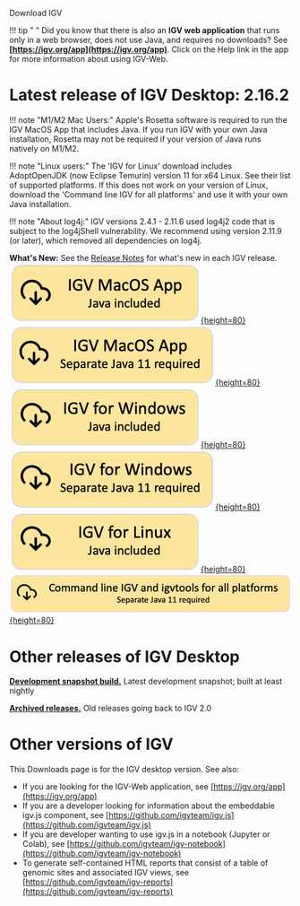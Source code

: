 <!---
The page title should not go in the menu
-->
<p class="page-title"> Download IGV</p>

!!! tip " "
    Did you know that there is also an **IGV web application** that runs only in a web browser, does not use Java, and requires no downloads? See **[https://igv.org/app](https://igv.org/app)**. Click on the Help link in the app for more information about using IGV-Web.

# Latest release of IGV Desktop: 2.16.2
!!! note "M1/M2 Mac Users:" 
    Apple's Rosetta software is required to run the IGV MacOS App that includes Java. If you run IGV with your own Java installation, Rosetta may not be required if your version of Java runs natively on M1/M2.

!!! note "Linux users:" 
    The 'IGV for Linux' download includes AdoptOpenJDK (now Eclipse Temurin) version 11 for x64 Linux. See their list of supported platforms.  If this does not work on your version of Linux, download the 'Command line IGV for all platforms' and use it with your own Java installation.

!!! note "About log4j:" 
    IGV versions 2.4.1 - 2.11.6 used log4j2 code that is subject to the log4jShell vulnerability. We recommend using version 2.11.9 (or later), which removed all dependencies on log4j.

**What's New:** See the [Release Notes](ReleaseNotes/2.16.x.md) for what's new in each IGV release.  
[![MacApp with java](img/DownloadYMacWithJava.png){height=80}](https://data.broadinstitute.org/igv/projects/downloads/2.16/IGV_MacApp_2.16.2_WithJava.zip) 
[![MacApp no java](img/DownloadYMacNoJava.png){height=80}](https://data.broadinstitute.org/igv/projects/downloads/2.16/IGV_MacApp_2.16.2.zip)
<br>
[![Windows snapshot with java](img/DownloadYWindowsWithJava.png){height=80}](https://data.broadinstitute.org/igv/projects/downloads/2.16/IGV_Win_2.16.2-WithJava-installer.exe) [![Windows no java](img/DownloadYWindowsNoJava.png){height=80}](https://data.broadinstitute.org/igv/projects/downloads/2.16/IGV_Win_2.16.2-installer.exe) 
<br>
[![Linux with Java](img/DownloadYLinuxWithJava.png){height=80}](https://data.broadinstitute.org/igv/projects/downloads/2.16/IGV_Linux_2.16.2_WithJava.zip)
<br>
[![Command line no java](img/DownloadYCommandLineNoJava.png){height=80}](https://data.broadinstitute.org/igv/projects/downloads/2.16/IGV_2.16.2.zip)


# Other releases of IGV Desktop

**[Development snapshot build.](DownloadSnapshot.md)** Latest development snapshot; built at least nightly
 
**[Archived releases.](https://data.broadinstitute.org/igv/projects/downloads/)** Old releases going back to IGV 2.0

# Other versions of IGV

This Downloads page is for the IGV desktop version. See also:

- If you are looking for the IGV-Web application, see [https://igv.org/app](https://igv.org/app)
- If you are a developer looking for information about the embeddable igv.js component, see [https://github.com/igvteam/igv.js](https://github.com/igvteam/igv.js)
- If you are developer wanting to use igv.js in a notebook (Jupyter or Colab), see [https://github.com/igvteam/igv-notebook](https://github.com/igvteam/igv-notebook)
- To generate self-contained HTML reports that consist of a table of genomic sites and associated IGV views, see [https://github.com/igvteam/igv-reports](https://github.com/igvteam/igv-reports)
